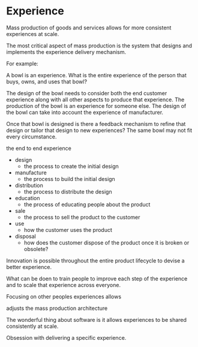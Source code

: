 
# Experience

Mass production of goods and services allows for more consistent experiences at scale.

The most critical aspect of mass production is the system that designs and implements the experience delivery mechanism.

For example:

A bowl is an experience. What is the entire experience of the person that buys, owns, and uses that bowl?

The design of the bowl needs to consider both the end customer experience along with all other aspects to produce that experience. The production of the bowl is an experience for someone else. The design of the bowl can take into account the experience of manufacturer.

Once that bowl is designed is there a feedback mechanism to refine that design or tailor that design to new experiences? The same bowl may not fit every circumstance.

the end to end experience

- design
    - the process to create the initial design
- manufacture
    - the process to build the initial design
- distribution
    - the process to distribute the design
- education
    - the process of educating people about the product
- sale
    - the process to sell the product to the customer
- use
    - how the customer uses the product
- disposal
    - how does the customer dispose of the product once it is broken or obsolete?

Innovation is possible throughout the entire product lifecycle to devise a better experience.


What can be doen to train people to improve each step of the experience and to scale that experience across everyone.



Focusing on other peoples experiences allows


adjusts the mass production architecture 

The wonderful thing about software is it allows experiences to be shared consistently at scale.




Obsession with delivering a specific experience.